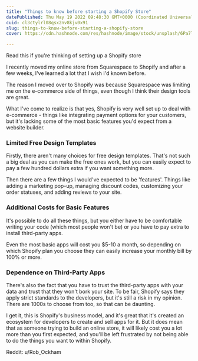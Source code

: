 ```yaml
---
title: "Things to know before starting a Shopify Store"
datePublished: Thu May 19 2022 09:48:30 GMT+0000 (Coordinated Universal Time)
cuid: cl3ctylrl08qsx2nv8kjv0x91
slug: things-to-know-before-starting-a-shopify-store
cover: https://cdn.hashnode.com/res/hashnode/image/stock/unsplash/6Pa7l0unTAY/upload/23b5ec15388b787d85f4e3d10c4a783c.jpeg

---
```


Read this if you're thinking of setting up a Shopify store

I recently moved my online store from Squarespace to Shopify and after a few weeks, I've learned a lot that I wish I'd known before.

The reason I moved over to Shopify was because Squarespace was limiting me on the e-commerce side of things, even though I think their design tools are great.

What I've come to realize is that yes, Shopify is very well set up to deal with e-commerce - things like integrating payment options for your customers, but it's lacking some of the most basic features you'd expect from a website builder.

### **Limited Free Design Templates**

Firstly, there aren't many choices for free design templates. That's not such a big deal as you can make the free ones work, but you can easily expect to pay a few hundred dollars extra if you want something more.

Then there are a few things I would've expected to be 'features'. Things like adding a marketing pop-up, managing discount codes, customizing your order statuses, and adding reviews to your site.

### **Additional Costs for Basic Features**

It's possible to do all these things, but you either have to be comfortable writing your code (which most people won't be) or you have to pay extra to install third-party apps.

Even the most basic apps will cost you $5-10 a month, so depending on which Shopify plan you choose they can easily increase your monthly bill by 100% or more.

### Dependence on Third-Party Apps

There's also the fact that you have to trust the third-party apps with your data and trust that they won't bork your site. To be fair, Shopify says they apply strict standards to the developers, but it's still a risk in my opinion. There are 1000s to choose from too, so that can be daunting.

I get it, this is Shopify's business model, and it's great that it's created an ecosystem for developers to create and sell apps for it. But it does mean that as someone trying to build an online store, it will likely cost you a lot more than you first expected, and you'll be left frustrated by not being able to do the things you want to within Shopify.

Reddit: u/Rob\_Ockham